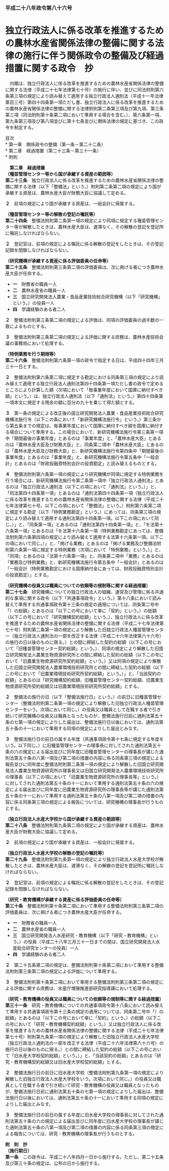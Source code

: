 ### 平成二十八年政令第八十六号  
# 独立行政法人に係る改革を推進するための農林水産省関係法律の整備に関する法律の施行に伴う関係政令の整備及び経過措置に関する政令　抄  
　内閣は、独立行政法人に係る改革を推進するための農林水産省関係法律の整備に関する法律（平成二十七年法律第七十号）の施行に伴い、並びに同法附則第六条第三項の規定により読み替えて適用する独立行政法人通則法（平成十一年法律第百三号）第四十四条第一項ただし書、独立行政法人に係る改革を推進するための農林水産省関係法律の整備に関する法律附則第二条第三項及び第九項、第三条第三項（同法附則第十条第二項において準用する場合を含む。）、第六条第一項、第九条第三項及び第八項並びに第十七条並びに関係法律の規定に基づき、この政令を制定する。  
  
目次  
	* 第一章　関係政令の整備（第一条－第二十二条）  
	* 第二章　経過措置（第二十三条－第三十一条）  
	* 附則  
  
&emsp;**第二章　経過措置**  
**（種苗管理センター等から国が承継する資産の範囲等）**  
**第二十三条**　独立行政法人に係る改革を推進するための農林水産省関係法律の整備に関する法律（以下「整備法」という。）附則第二条第二項の規定により国が承継する資産は、農林水産大臣が財務大臣に協議して定める。  
  
**２**　前項の規定により国が承継する資産は、一般会計に帰属する。  
  
**（種苗管理センター等の解散の登記の嘱託等）**  
**第二十四条**　整備法附則第二条第一項の規定により同項に規定する種苗管理センター等が解散したときは、農林水産大臣は、遅滞なく、その解散の登記を登記所に嘱託しなければならない。  
  
**２**　登記官は、前項の規定による嘱託に係る解散の登記をしたときは、その登記記録を閉鎖しなければならない。  
  
**（研究機構が承継する資産に係る評価委員の任命等）**  
**第二十五条**　整備法附則第三条第二項の評価委員は、次に掲げる者につき農林水産大臣が任命する。  
* **一**　財務省の職員一人  
* **二**　農林水産省の職員一人  
* **三**　国立研究開発法人農業・食品産業技術総合研究機構（以下「研究機構」という。）の役員一人  
* **四**　学識経験のある者二人  
  
**２**　整備法附則第三条第二項の規定による評価は、同項の評価委員の過半数の一致によるものとする。  
  
**３**　整備法附則第三条第二項の規定による評価に関する庶務は、農林水産技術会議の事務局において処理する。  
  
**（特例業務を行う期限等）**  
**第二十六条**　整備法附則第六条第一項の政令で指定する日は、平成四十四年三月三十一日とする。  
  
**２**　整備法附則第六条第二項に規定する勘定における同条第三項の規定により読み替えて適用する独立行政法人通則法第四十四条第一項ただし書の政令で定めるところにより計算した額（次項において「毎事業年度において国庫に納付すべき額」という。）は、独立行政法人通則法（以下「通則法」という。）第四十四条第一項本文に規定する残余の額に百分の九十を乗じて得た額とする。  
  
**３**　第一条の規定による改正後の国立研究開発法人農業・食品産業技術総合研究機構法施行令（以下この条において「新研究機構法施行令」という。）第三条から第五条までの規定は、毎事業年度において国庫に納付すべき額を国庫に納付する場合について準用する。この場合において、新研究機構法施行令第三条第一項中「期間最後の事業年度」とあるのは「事業年度」と、「農林水産大臣」とあるのは「農林水産大臣及び財務大臣」と、同条第二項中「農林水産大臣」とあるのは「農林水産大臣及び財務大臣」と、新研究機構法施行令第四条中「期間最後の事業年度」とあるのは「事業年度」と、新研究機構法施行令第五条中「一般会計」とあるのは「財政投融資特別会計の投資勘定」と読み替えるものとする。  
  
**４**　整備法附則第六条第一項の規定により研究機構が同項に規定する特例業務を行う場合には、新研究機構法施行令第二条第一項中「独立行政法人通則法」とあるのは「独立行政法人通則法（以下この項において「通則法」という。）」と、「同法第四十四条第一項」とあるのは「通則法第四十四条第一項（独立行政法人に係る改革を推進するための農林水産省関係法律の整備に関する法律（平成二十七年法律第七十号。以下この項において「整備法」という。）附則第六条第二項に規定する勘定（以下「特例業務勘定」という。）にあっては、同条第三項の規定により読み替えて適用する通則法第四十四条第一項。以下この項において同じ。）」と、「同条第一項」とあるのは「通則法第四十四条第一項」と、「を法第十六条第一項」とあるのは「を法第十六条第一項（特例業務勘定にあっては、整備法附則第六条第四項の規定により読み替えて適用する法第十六条第一項。以下この項において同じ。）」と、「掲げる業務」とあるのは「掲げる業務及び整備法附則第六条第一項に規定する特例業務（次項において「特例業務」という。）」と、「同項」とあるのは「法第十六条第一項」と、同条第二項中「業務」とあるのは「業務及び特例業務」と、新研究機構法施行令第五条中「一般会計」とあるのは「一般会計（特例業務勘定における国庫納付金にあっては、財政投融資特別会計の投資勘定）」とする。  
  
**（研究機構の役員又は職員についての依頼等の規制等に関する経過措置）**  
**第二十七条**　研究機構についての独立行政法人の組織、運営及び管理に係る共通的な事項に関する政令（以下「共通事項政令」という。）第十八条において読み替えて準用する共通事項政令第十三条の規定の適用については、同条第二号中「）の総額」とあるのは「以下この号において単に「契約」という。）の総額（以下この号において「研究機構契約総額」という。）、独立行政法人に係る改革を推進するための農林水産省関係法律の整備に関する法律（平成二十七年法律第七十号）附則第二条第一項の規定により解散した旧独立行政法人種苗管理センター（独立行政法人通則法の一部を改正する法律（平成二十六年法律第六十六号）の施行の日以後のものに限る。）との間に締結した契約の総額（以下この号において「旧種苗管理センター契約総額」という。）、同項の規定により解散した旧国立研究開発法人農業生物資源研究所との間に締結した契約の総額（以下この号において「旧農業生物資源研究所契約総額」という。）又は同項の規定により解散した旧国立研究開発法人農業環境技術研究所との間に締結した契約の総額（以下この号において「旧農業環境技術研究所契約総額」という。）」と、「当該契約の総額」とあるのは「研究機構契約総額、旧種苗管理センター契約総額、旧農業生物資源研究所契約総額又は旧農業環境技術研究所契約総額」とする。  
  
**２**　整備法の施行の日（以下「整備法施行日」という。）の前日に旧種苗管理センター（整備法附則第二条第一項の規定により解散した旧独立行政法人種苗管理センターをいう。次項において同じ。）の役員又は職員として在職する者で引き続いて研究機構の役員又は職員となったものが、整備法施行日前に通則法第五十条の七第一項の規定によりした届出は、整備法施行日以後においては、通則法第五十条の十一において準用する同項の規定によりした届出とみなす。  
  
**３**　整備法施行日の前日の属する年度（共通事項政令第十七条に規定する年度をいう。以下同じ。）に旧種苗管理センターの理事長に対してされた通則法第五十条の六の規定による届出並びに同年度に旧種苗管理センターの理事長が講じた通則法第五十条の八第一項及び第二項の措置の内容に係る同条第三項の規定による報告並びに同年度に整備法附則第二条第一項の規定により解散した旧国立研究開発法人農業生物資源研究所の理事長又は旧国立研究開発法人農業環境技術研究所の理事長（以下この項において「旧農業生物資源研究所の理事長等」という。）に対してされた通則法第五十条の十一において準用する通則法第五十条の六の規定による届出並びに同年度に旧農業生物資源研究所の理事長等が講じた通則法第五十条の十一において準用する通則法第五十条の八第一項及び第二項の措置の内容に係る同条第三項の規定による報告については、研究機構の理事長が行うものとする。  
  
**（独立行政法人水産大学校から国が承継する資産の範囲等）**  
**第二十八条**　整備法附則第九条第二項の規定により国が承継する資産は、農林水産大臣が財務大臣に協議して定める。  
  
**２**　前項の規定により国が承継する資産は、一般会計に帰属する。  
  
**（独立行政法人水産大学校の解散の登記の嘱託等）**  
**第二十九条**　整備法附則第九条第一項の規定により独立行政法人水産大学校が解散したときは、農林水産大臣は、遅滞なく、その解散の登記を登記所に嘱託しなければならない。  
  
**２**　登記官は、前項の規定による嘱託に係る解散の登記をしたときは、その登記記録を閉鎖しなければならない。  
  
**（研究・教育機構が承継する資産に係る評価委員の任命等）**  
**第三十条**　整備法附則第十条第二項において準用する整備法附則第三条第二項の評価委員は、次に掲げる者につき農林水産大臣が任命する。  
* **一**　財務省の職員一人  
* **二**　農林水産省の職員一人  
* **三**　国立研究開発法人水産研究・教育機構（以下「研究・教育機構」という。）の役員（平成二十八年三月三十一日までの間は、国立研究開発法人水産総合研究センターの役員）一人  
* **四**　学識経験のある者二人  
  
**２**　第二十五条第二項の規定は、整備法附則第十条第二項において準用する整備法附則第三条第二項の規定による評価について準用する。  
  
**３**　整備法附則第十条第二項において準用する整備法附則第三条第二項の規定による評価に関する庶務は、水産庁増殖推進部研究指導課において処理する。  
  
**（研究・教育機構の役員又は職員についての依頼等の規制等に関する経過措置）**  
**第三十一条**　研究・教育機構についての共通事項政令第十八条において読み替えて準用する共通事項政令第十三条の規定の適用については、同条第二号中「）の総額」とあるのは「以下この号において単に「契約」という。）の総額（以下この号において「研究・教育機構契約総額」という。）又は独立行政法人に係る改革を推進するための農林水産省関係法律の整備に関する法律（平成二十七年法律第七十号）附則第九条第一項の規定により解散した旧独立行政法人水産大学校（独立行政法人通則法の一部を改正する法律（平成二十六年法律第六十六号）の施行の日以後のものに限る。）との間に締結した契約の総額（以下この号において「旧水産大学校契約総額」という。）」と、「当該契約の総額」とあるのは「研究・教育機構契約総額又は旧水産大学校契約総額」とする。  
  
**２**　整備法施行日の前日に旧水産大学校（整備法附則第九条第一項の規定により解散した旧独立行政法人水産大学校をいう。次項において同じ。）の役員又は職員として在職する者で引き続いて研究・教育機構の役員又は職員となったものが、整備法施行日前に通則法第五十条の七第一項の規定によりした届出は、整備法施行日以後においては、通則法第五十条の十一において準用する同項の規定によりした届出とみなす。  
  
**３**　整備法施行日の前日の属する年度に旧水産大学校の理事長に対してされた通則法第五十条の六の規定による届出並びに同年度に旧水産大学校の理事長が講じた通則法第五十条の八第一項及び第二項の措置の内容に係る同条第三項の規定による報告については、研究・教育機構の理事長が行うものとする。  
  
**附　則　抄**  
**（施行期日）**  
**第一条**　この政令は、平成二十八年四月一日から施行する。ただし、第二十五条及び第三十条の規定は、公布の日から施行する。  
  
